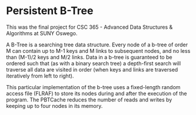 # Persistent B-Tree #

This was the final project for CSC 365 - Advanced Data Structures & Algorithms
at SUNY Oswego.

A B-Tree is a searching tree data structure.  Every node of a b-tree of order
M can contain up to M-1 keys and M links to subsequent nodes, and no less than
(M-1)/2 keys and M/2 links.  Data in a b-tree is guaranteed to be ordered such
that (as with a binary search tree) a depth-first search will traverse all
data are visited in order (when keys and links are traversed iteratively from
left to right).

This particular implementation of the b-tree uses a fixed-length random access
file (FLRAF) to store its nodes during and after the execution of the program.
The PBTCache reduces the number of reads and writes by keeping up to four
nodes in its memory.
